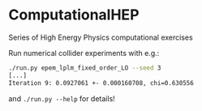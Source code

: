 # ComputationalHEP
Series of High Energy Physics computational exercises

Run numerical collider experiments with e.g.:

```bash
./run.py epem_lplm_fixed_order_LO --seed 3
[...]
Iteration 9: 0.0927061 +- 0.000160708, chi=0.630556
```

and `./run.py --help` for details!
